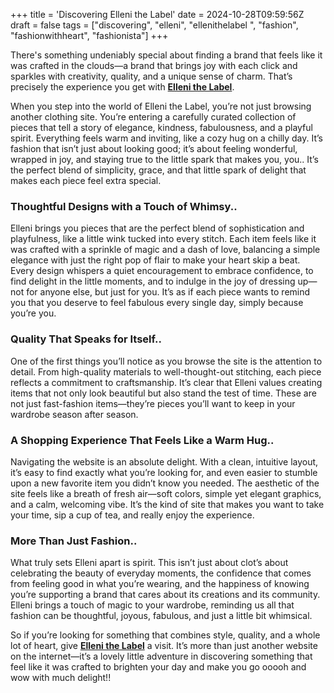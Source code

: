 +++
title = 'Discovering Elleni the Label'
date = 2024-10-28T09:59:56Z
draft = false
tags = ["discovering", "elleni", "ellenithelabel ", "fashion", "fashionwithheart", "fashionista"]
+++

There's something undeniably special about finding a brand that feels like it was crafted in the clouds—a brand that brings joy with each click and sparkles with creativity, quality, and a unique sense of charm. That’s precisely the experience you get with **[Elleni the Label](https://ellenithelabel.com)**.

When you step into the world of Elleni the Label, you’re not just browsing another clothing site. You’re entering a carefully curated collection of pieces that tell a story of elegance, kindness, fabulousness, and a playful spirit. Everything feels warm and inviting, like a cozy hug on a chilly day. It’s fashion that isn’t just about looking good; it’s about feeling wonderful, wrapped in joy, and staying true to the little spark that makes you, you.. It’s the perfect blend of simplicity, grace, and that little spark of delight that makes each piece feel extra special.

### Thoughtful Designs with a Touch of Whimsy..
Elleni brings you pieces that are the perfect blend of sophistication and playfulness, like a little wink tucked into every stitch. Each item feels like it was crafted with a sprinkle of magic and a dash of love, balancing a simple elegance with just the right pop of flair to make your heart skip a beat. Every design whispers a quiet encouragement to embrace confidence, to find delight in the little moments, and to indulge in the joy of dressing up—not for anyone else, but just for you. It’s as if each piece wants to remind you that you deserve to feel fabulous every single day, simply because you’re you.

### Quality That Speaks for Itself..
One of the first things you’ll notice as you browse the site is the attention to detail. From high-quality materials to well-thought-out stitching, each piece reflects a commitment to craftsmanship. It’s clear that Elleni values creating items that not only look beautiful but also stand the test of time. These are not just fast-fashion items—they’re pieces you’ll want to keep in your wardrobe season after season.

### A Shopping Experience That Feels Like a Warm Hug..
Navigating the website is an absolute delight. With a clean, intuitive layout, it’s easy to find exactly what you’re looking for, and even easier to stumble upon a new favorite item you didn’t know you needed. The aesthetic of the site feels like a breath of fresh air—soft colors, simple yet elegant graphics, and a calm, welcoming vibe. It’s the kind of site that makes you want to take your time, sip a cup of tea, and really enjoy the experience.

### More Than Just Fashion..
What truly sets Elleni apart is spirit. This isn’t just about clot’s about celebrating the beauty of everyday moments, the confidence that comes from feeling good in what you’re wearing, and the happiness of knowing you’re supporting a brand that cares about its creations and its community. Elleni brings a touch of magic to your wardrobe, reminding us all that fashion can be thoughtful, joyous, fabulous, and just a little bit whimsical.

So if you’re looking for something that combines style, quality, and a whole lot of heart, give **[Elleni the Label](https://ellenithelabel.com)** a visit. It’s more than just another website on the internet—it’s a lovely little adventure in discovering something that feel like it was crafted to brighten your day and make you go ooooh and wow with much delight!!
